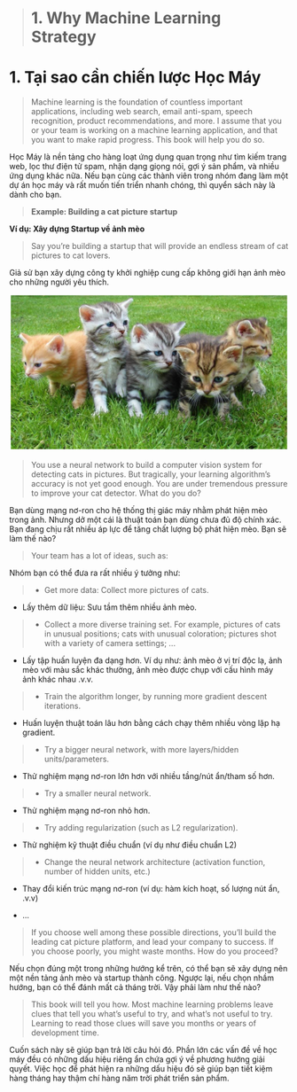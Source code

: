 > # 1. Why Machine Learning Strategy

# 1. Tại sao cần chiến lược Học Máy 

> Machine learning is the foundation of countless important applications, including web search, email anti-spam, speech recognition, product recommendations, and more. I assume that you or your team is working on a machine learning application, and that you want to make rapid progress. This book will help you do so.

Học Máy là nền tảng cho hàng loạt ứng dụng quan trọng như tìm kiếm trang web, lọc thư điện tử spam, nhận dạng giọng nói, gợi ý sản phẩm, và nhiều ứng dụng khác nữa. Nếu bạn cùng các thành viên trong nhóm đang làm một dự án học máy và rất muốn tiến triển nhanh chóng, thì quyển sách này là dành cho bạn.

> **Example: Building a cat picture startup**

 **Ví dụ: Xây dựng Startup về ảnh mèo** 

> Say you’re building a startup that will provide an endless stream of cat pictures to cat lovers.

Giả sử bạn xây dựng công ty khởi nghiệp cung cấp không giới hạn ảnh mèo cho những người yêu thích. 


![img](../imgs/C01_01.png)

> You use a neural network to build a computer vision system for detecting cats in pictures. But tragically, your learning algorithm’s accuracy is not yet good enough. You are under tremendous pressure to improve your cat detector. What do you do?

Bạn dùng mạng nơ-ron cho hệ thống thị giác máy nhằm phát hiện mèo trong ảnh. Nhưng dở một cái là thuật toán bạn dùng chưa đủ độ chính xác. Bạn đang chịu rất nhiều áp lực để tăng chất lượng bộ phát hiện mèo. Bạn sẽ làm thế nào?


> Your team has a lot of ideas, such as:

Nhóm bạn có thể đưa ra rất nhiều ý tưởng như:

> * Get more data: Collect more pictures of cats.

* Lấy thêm dữ liệu: Sưu tầm thêm nhiều ảnh mèo.

> * Collect a more diverse training set. For example, pictures of cats in unusual positions; cats with unusual coloration; pictures shot with a variety of camera settings; ...

* Lấy tập huấn luyện đa dạng hơn. Ví dụ như: ảnh mèo ở vị trí độc lạ, ảnh mèo với màu sắc khác thường, ảnh mèo được chụp với cấu hình máy ảnh khác nhau .v.v.

> * Train the algorithm longer, by running more gradient descent iterations.

* Huấn luyện thuật toán lâu hơn bằng cách chạy thêm nhiều vòng lặp hạ gradient.
 
> * Try a bigger neural network, with more layers/hidden units/parameters.

* Thử nghiệm mạng nơ-ron lớn hơn với nhiều tầng/nút ẩn/tham số hơn.

> * Try a smaller neural network.

* Thử nghiệm mạng nơ-ron nhỏ hơn.

> * Try adding regularization (such as L2 regularization).

*  Thử nghiệm kỹ thuật điều chuẩn (ví dụ như điều chuẩn L2)

> * Change the neural network architecture (activation function, number of hidden units, etc.)

*  Thay đổi kiến trúc mạng nơ-ron (ví dụ: hàm kích hoạt, số lượng nút ẩn, .v.v)

* ...

> If you choose well among these possible directions, you’ll build the leading cat picture platform, and lead your company to success. If you choose poorly, you might waste months. How do you proceed?

Nếu chọn đúng một trong những hướng kể trên, có thể bạn sẽ xây dựng nên một nền tảng ảnh mèo và startup thành công. Ngược lại, nếu chọn nhầm hướng, bạn có thể đánh mất cả tháng trời. Vậy phải làm như thế nào? 

> This book will tell you how. Most machine learning problems leave clues that tell you what’s useful to try, and what’s not useful to try. Learning to read those clues will save you months or years of development time.

Cuốn sách này sẽ giúp bạn trả lời câu hỏi đó. Phần lớn các vấn đề về học máy đều có những dấu hiệu riêng ẩn chứa gợi ý về phương hướng giải quyết. Việc học để phát hiện ra những dấu hiệu đó sẽ giúp bạn tiết kiệm hàng tháng hay thậm chí hàng năm trời phát triển sản phẩm. 
